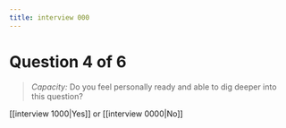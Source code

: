 ```yaml
---
title: interview 000
---
```

# Question 4 of 6
> *Capacity:* Do you feel personally ready and able to dig deeper into this question?

[[interview 1000|Yes]] or [[interview 0000|No]] 